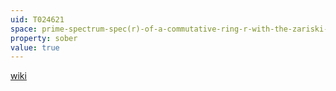 ```yaml
---
uid: T024621
space: prime-spectrum-spec(r)-of-a-commutative-ring-r-with-the-zariski-topology
property: sober
value: true
---
```

[wiki](http://en.wikipedia.org/wiki/Sober_space)


